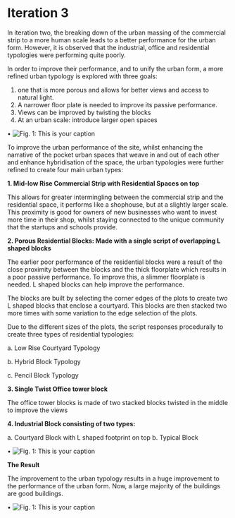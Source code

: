 # Iteration 3
In iteration two, the breaking down of the urban massing of the commercial strip to a more human scale leads to a better performance for the urban form. However, it is observed that the industrial, office and residential typologies were performing quite poorly.

In order to improve their performance, and to unify the urban form, a more refined urban typology is explored with three goals:
1. one that is more porous and allows for better views and access to natural light. 
2. A narrower floor plate is needed to improve its passive performance. 
3. Views can be improved by twisting the blocks
4. At an urban scale: introduce larger open spaces


•	![Fig. 1: This is your caption](imgs/3a.jpg)

To improve the urban performance of the site, whilst enhancing the narrative of the pocket urban spaces that weave in and out of each other and enhance hybridisation of the space, the urban typologies were further refined to create four main urban types:

__1. Mid-low Rise Commercial Strip with Residential Spaces on top__

This allows for greater intermingling between the commercial strip and the residential space, it performs like a shophouse, but at a slightly larger scale. This proximity is good for owners of new businesses who want to invest more time in their shop, whilst staying connected to the unique community that the startups and schools provide.

__2. Porous Residential Blocks: Made with a single script of overlapping L shaped blocks__

The earlier poor performance of the residential blocks were a result of the close proximity between the blocks and the thick floorplate which results in a poor passive performance. To improve this, a slimmer floorplate is needed. L shaped blocks can help improve the performance.

The blocks are built by selecting the corner edges of the plots to create two L shaped blocks that enclose a courtyard. This blocks are then stacked two more times with some variation to the edge selection of the plots. 

Due to the different sizes of the plots, the script responses procedurally to create three types of residential typologies:

a. Low Rise Courtyard Typology

b. Hybrid Block Typology

c. Pencil Block Typology


__3. Single Twist Office tower block__

The office tower blocks is made of two stacked blocks twisted in the middle to improve the views


__4. Industrial Block consisting of two types:__


a. Courtyard Block with L shaped footprint on top 
b. Typical Block




•	![Fig. 1: This is your caption](imgs/3c.jpg)


__The Result__

The improvement to the urban typology results in a huge improvement to the performance of the urban form. Now, a large majority of the buildings are good buildings.

•	![Fig. 1: This is your caption](imgs/3b.jpg)



